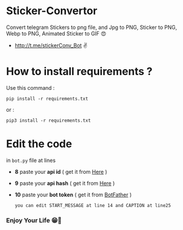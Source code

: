 # Sticker-Convertor
Convert telegram Stickers to png file, and Jpg to PNG, Sticker to PNG, Webp to PNG,  Animated Sticker to GIF 😍
-  http://t.me/stickerConv_Bot ✌
# How to install requirements ?
Use this command :

    pip install -r requirements.txt
or :

    pip3 install -r requirements.txt
   
   
# Edit the code
in `bot.py` file at lines 
- **8** paste your  **api id** ( get it  from [Here](https://my.telegram.org) ) 
- **9** paste your  **api hash** ( get it from [Here](https://my.telegram.org) )
- **10** paste your **bot token** ( get it from [BotFather](t.me/botfather) )
    
    `you can edit START_MESSAGE at line 14 and CAPTION at line25`

### Enjoy Your Life 😁🤞
